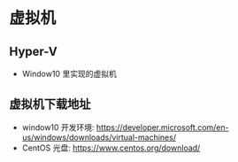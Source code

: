 # 虚拟机

## Hyper-V

- Window10 里实现的虚拟机

## 虚拟机下载地址

- window10 开发环境: <https://developer.microsoft.com/en-us/windows/downloads/virtual-machines/>
- CentOS 光盘: <https://www.centos.org/download/>
